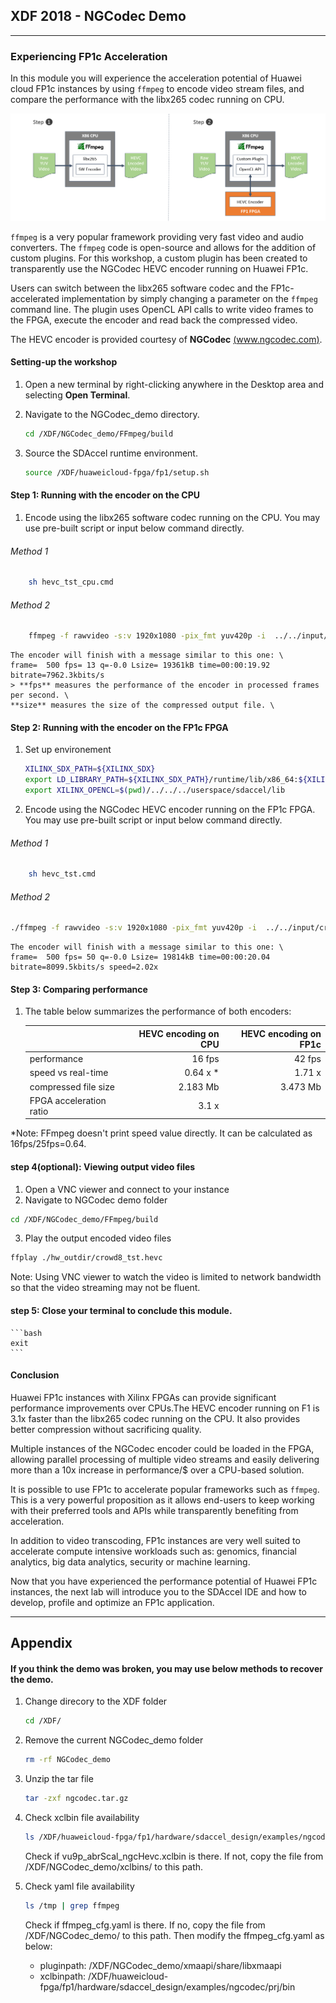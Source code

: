 
  <tr>
    <th width="100%" colspan="5"><h2>XDF 2018 - NGCodec Demo</h2></th>
  </tr>

---------------------------------------

### Experiencing FP1c Acceleration

In this module you will experience the acceleration potential of Huawei cloud FP1c instances by using ```ffmpeg``` to encode video stream files, and compare the performance with the libx265 codec running on CPU.

![](images/ffmpeg_lab.png)

```ffmpeg``` is a very popular framework providing very fast video and audio converters. The ```ffmpeg``` code is open-source and allows for the addition of custom plugins. For this workshop, a custom plugin has been created to transparently use the NGCodec HEVC encoder running on Huawei FP1c.  

Users can switch between the libx265 software codec and the FP1c-accelerated implementation by simply changing a parameter on the ```ffmpeg``` command line. The plugin uses OpenCL API calls to write video frames to the FPGA, execute the encoder and read back the compressed video.

The HEVC encoder is provided courtesy of **NGCodec** [(www.ngcodec.com)](www.ngcodec.com).

#### Setting-up the workshop

1. Open a new terminal by right-clicking anywhere in the Desktop area and selecting **Open Terminal**.
1. Navigate to the NGCodec_demo directory.
    ```bash
    cd /XDF/NGCodec_demo/FFmpeg/build
    ```

1. Source the SDAccel runtime environment.
    ```bash
    source /XDF/huaweicloud-fpga/fp1/setup.sh
    ```

#### Step 1: Running with the encoder on the CPU

1. Encode using the libx265 software codec running on the CPU. You may use pre-built script or input below command directly.

###### Method 1
```bash
    sh hevc_tst_cpu.cmd
```
###### Method 2
```bash
    ffmpeg -f rawvideo -s:v 1920x1080 -pix_fmt yuv420p -i  ../../input/crowd8_420_1920x1080_50.yuv -c:v libx265 -an -frames 1000 -preset medium -g 30 -q 40 -f hevc -y ./hw_outdir/crowd8_cpu_tst.hevc
```
    The encoder will finish with a message similar to this one: \
    frame=  500 fps= 13 q=-0.0 Lsize= 19361kB time=00:00:19.92 bitrate=7962.3kbits/s
    > **fps** measures the performance of the encoder in processed frames per second. \
    **size** measures the size of the compressed output file. \


#### Step 2: Running with the encoder on the FP1c FPGA

1. Set up environement
   ```bash
   XILINX_SDX_PATH=${XILINX_SDX}
   export LD_LIBRARY_PATH=${XILINX_SDX_PATH}/runtime/lib/x86_64:${XILINX_SDX_PATH}/lib/lnx64.o/Default:${XILINX_SDX_PATH}/lib/lnx64.o:$(pwd)/../../xmaapi/lib
   export XILINX_OPENCL=$(pwd)/../../../userspace/sdaccel/lib
   ```

1. Encode using the NGCodec HEVC encoder running on the FP1c FPGA. You may use pre-built script or input below command directly.

###### Method 1
```bash
    sh hevc_tst.cmd
```

###### Method 2
```bash
./ffmpeg -f rawvideo -s:v 1920x1080 -pix_fmt yuv420p -i  ../../input/crowd8_420_1920x1080_50.yuv -c:v NGC265 -an -frames 1000 -psnr -g 30 -global_quality 40 -f hevc -y ./hw_outdir/crowd8_tst.hevc
```

    The encoder will finish with a message similar to this one: \
    frame=  500 fps= 50 q=-0.0 Lsize= 19814kB time=00:00:20.04 bitrate=8099.5kbits/s speed=2.02x

#### Step 3: Comparing performance

1. The table below summarizes the performance of both encoders:

    |                           | HEVC encoding on CPU | HEVC encoding on FP1c  |
    | :------------------------ |-------------:| -------:|
    | performance               | 16 fps        | 42 fps  |
    | speed vs real-time        | 0.64 x *      | 1.71 x  |
    | compressed file size      | 2.183 Mb      | 3.473 Mb |
    | FPGA acceleration ratio   | 3.1 x                    |

*Note: FFmpeg doesn't print speed value directly. It can be calculated as 16fps/25fps=0.64.

#### step 4(optional): Viewing output video files

1. Open a VNC viewer and connect to your instance
2. Navigate to NGCodec demo folder
```bash
cd /XDF/NGCodec_demo/FFmpeg/build
```
3. Play the output encoded video files
```bash
ffplay ./hw_outdir/crowd8_tst.hevc
```

Note: Using VNC viewer to watch the video is limited to network bandwidth so that the video streaming may not be fluent.

#### step 5: Close your terminal to conclude this module.
    ```bash
    exit
    ```

#### Conclusion

Huawei FP1c instances with Xilinx FPGAs can provide significant performance improvements over CPUs.The HEVC encoder running on F1 is 3.1x faster than the libx265 codec running on the CPU. It also provides better compression without sacrificing quality.

Multiple instances of the NGCodec encoder could be loaded in the FPGA, allowing parallel processing of multiple video streams and easily delivering more than a 10x increase in performance/$ over a CPU-based solution.

It is possible to use FP1c to accelerate popular frameworks such as ```ffmpeg```. This is a very powerful proposition as it allows end-users to keep working with their preferred tools and APIs while transparently benefiting from acceleration.

In addition to video transcoding, FP1c instances are very well suited to accelerate compute intensive workloads such as: genomics, financial analytics, big data analytics, security or machine learning.

Now that you have experienced the performance potential of Huawei FP1c instances, the next lab will introduce you to the SDAccel IDE and how to develop, profile and optimize an FP1c application.

--------------------------------------

## Appendix

#### If you think the demo was broken, you may use below methods to recover the demo.

1. Change direcory to the XDF folder
   ```bash
   cd /XDF/
   ```

2. Remove the current NGCodec_demo folder
   ```bash
   rm -rf NGCodec_demo
   ```

3. Unzip the tar file
   ```bash
   tar -zxf ngcodec.tar.gz
   ```

4. Check xclbin file availability
   ```bash
   ls /XDF/huaweicloud-fpga/fp1/hardware/sdaccel_design/examples/ngcodec/prj/bin
   ```

   Check if vu9p_abrScal_ngcHevc.xclbin is there. If not, copy the file from /XDF/NGCodec_demo/xclbins/ to this path.

5. Check yaml file availability
   ```bash
   ls /tmp | grep ffmpeg
   ```

   Check if ffmpeg_cfg.yaml is there. If no, copy the file from /XDF/NGCodec_demo/ to this path. Then modify the ffmpeg_cfg.yaml as below:

   - pluginpath: /XDF/NGCodec_demo/xmaapi/share/libxmaapi
   - xclbinpath: /XDF/huaweicloud-fpga/fp1/hardware/sdaccel_design/examples/ngcodec/prj/bin
